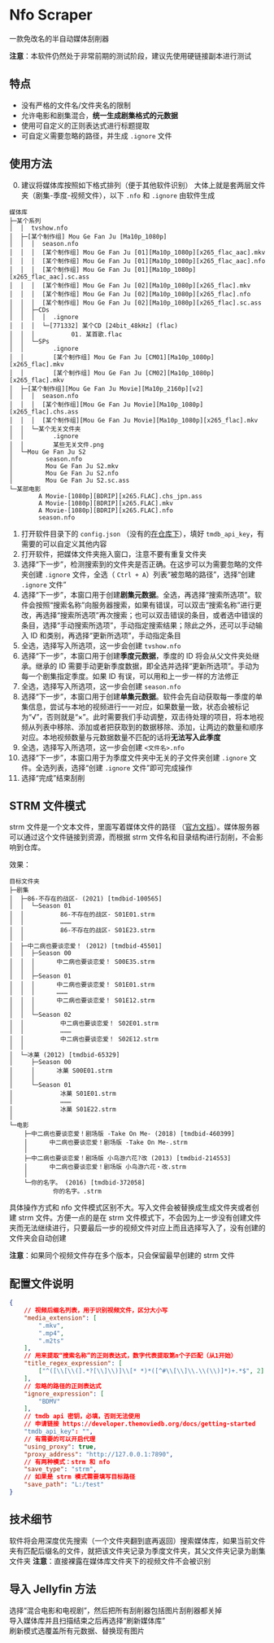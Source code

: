 # Nfo Scraper

一款免改名的半自动媒体刮削器

**注意**：本软件仍然处于非常前期的测试阶段，建议先使用硬链接副本进行测试

## 特点
- 没有严格的文件名/文件夹名的限制
- 允许电影和剧集混合，**统一生成剧集格式的元数据**
- 使用可自定义的正则表达式进行标题提取
- 可自定义需要忽略的路径，并生成 ```.ignore``` 文件

## 使用方法

0. 建议将媒体库按照如下格式排列（便于其他软件识别）
大体上就是套两层文件夹（剧集-季度-视频文件），以下 ```.nfo``` 和 ```.ignore``` 由软件生成

```
媒体库
├─某个系列
│  │  tvshow.nfo
│  ├─[某个制作组] Mou Ge Fan Ju [Ma10p_1080p]
│  │  │  season.nfo
│  │  │  [某个制作组] Mou Ge Fan Ju [01][Ma10p_1080p][x265_flac_aac].mkv
│  │  │  [某个制作组] Mou Ge Fan Ju [01][Ma10p_1080p][x265_flac_aac].nfo
│  │  │  [某个制作组] Mou Ge Fan Ju [01][Ma10p_1080p][x265_flac_aac].sc.ass
│  │  │  [某个制作组] Mou Ge Fan Ju [02][Ma10p_1080p][x265_flac].mkv
│  │  │  [某个制作组] Mou Ge Fan Ju [02][Ma10p_1080p][x265_flac].nfo
│  │  │  [某个制作组] Mou Ge Fan Ju [02][Ma10p_1080p][x265_flac].sc.ass
│  │  ├─CDs
│  │  │  │  .ignore
│  │  │  └─[771332] 某个CD [24bit_48kHz] (flac)
│  │  │          01. 某首歌.flac
│  │  └─SPs
│  │        .ignore
│  │        [某个制作组] Mou Ge Fan Ju [CM01][Ma10p_1080p][x265_flac].mkv
│  │        [某个制作组] Mou Ge Fan Ju [CM02][Ma10p_1080p][x265_flac].mkv
│  ├─[某个制作组][Mou Ge Fan Ju Movie][Ma10p_2160p][v2]
│  │  │  season.nfo
│  │  │  [某个制作组][Mou Ge Fan Ju Movie][Ma10p_1080p][x265_flac].chs.ass
│  │  │  [某个制作组][Mou Ge Fan Ju Movie][Ma10p_1080p][x265_flac].mkv
│  │  └─某个无关文件夹
│  │        .ignore
│  │        某些无关文件.png
│  └─Mou Ge Fan Ju S2
│         season.nfo
│         Mou Ge Fan Ju S2.mkv
│         Mou Ge Fan Ju S2.nfo
│         Mou Ge Fan Ju S2.sc.ass
└─某部电影
        A Movie-[1080p][BDRIP][x265.FLAC].chs_jpn.ass
        A Movie-[1080p][BDRIP][x265.FLAC].mkv
        A Movie-[1080p][BDRIP][x265.FLAC].nfo
        season.nfo
```
1. 打开软件目录下的 ```config.json``` （没有的[在仓库下](https://github.com/spr-equinox/nfo_scraper/raw/master/nfo_scraper/config.json)），填好 ```tmdb_api_key```，有需要的可以自定义其他内容
1. 打开软件，把媒体文件夹拖入窗口，注意不要有重复文件夹
1. 选择“下一步”，检测搜索到的文件夹是否正确。在这步可以为需要忽略的文件夹创建 ```.ignore``` 文件，全选（ ```Ctrl + A```）列表“被忽略的路径”，选择“创建 ```.ignore``` 文件”
1. 选择“下一步”，本窗口用于创建**剧集元数据**。全选，再选择“搜索所选项”。软件会按照“搜索名称”向服务器搜索，如果有错误，可以双击“搜索名称”进行更改，再选择“搜索所选项”再次搜索；也可以双击错误的条目，或者选中错误的条目，选择“手动搜索所选项”，手动指定搜索结果；除此之外，还可以手动输入 ID 和类别，再选择“更新所选项”，手动指定条目
1. 全选，选择写入所选项，这一步会创建 ```tvshow.nfo``` 
1. 选择“下一步”，本窗口用于创建**季度元数据**，季度的 ID 将会从父文件夹处继承。继承的 ID 需要手动更新季度数据，即全选并选择“更新所选项”。手动为每一个剧集指定季度。如果 ID 有误，可以用和上一步一样的方法修正
1. 全选，选择写入所选项，这一步会创建 ```season.nfo``` 
1. 选择“下一步”，本窗口用于创建**单集元数据**。软件会先自动获取每一季度的单集信息，尝试与本地的视频进行一一对应，如果数量一致，状态会被标记为“√”，否则就是“×”。此时需要我们手动调整，双击待处理的项目，将本地视频从列表中移除、添加或者把获取到的数据移除、添加，让两边的数量和顺序对应。本地视频数量与元数据数量不匹配的话将**无法写入此季度**
1. 全选，选择写入所选项，这一步会创建 ```<文件名>.nfo``` 
1. 选择“下一步”，本窗口用于为季度文件夹中无关的子文件夹创建 ```.ignore``` 文件。全选列表，选择“创建 ```.ignore``` 文件”即可完成操作
1. 选择“完成”结束刮削

## STRM 文件模式

strm 文件是一个文本文件，里面写着媒体文件的路径 （[官方文档](https://emby.media/support/articles/Strm-Files.html)）。媒体服务器可以通过这个文件链接到资源，而根据 strm 文件名和目录结构进行刮削，不会影响到仓库。

效果：
```
目标文件夹
├─剧集
│  ├─86-不存在的战区- (2021) [tmdbid-100565]
│  │  └─Season 01
│  │          86-不存在的战区- S01E01.strm
│  │          ………
│  │          86-不存在的战区- S01E23.strm
│  │          
│  ├─中二病也要谈恋爱！ (2012) [tmdbid-45501]
│  │  ├─Season 00
│  │  │      中二病也要谈恋爱！ S00E35.strm
│  │  │      
│  │  ├─Season 01
│  │  │      中二病也要谈恋爱！ S01E01.strm
│  │  │      ………
│  │  │      中二病也要谈恋爱！ S01E12.strm
│  │  │      
│  │  └─Season 02
│  │          中二病也要谈恋爱！ S02E01.strm
│  │          ………
│  │          中二病也要谈恋爱！ S02E12.strm
│  │          
│  └─冰菓 (2012) [tmdbid-65329]
│     ├─Season 00
│     │      冰菓 S00E01.strm
│     │      
│     └─Season 01
│             冰菓 S01E01.strm
│             ………
│             冰菓 S01E22.strm
│              
└─电影
    ├─中二病也要谈恋爱！剧场版 -Take On Me- (2018) [tmdbid-460399]
    │      中二病也要谈恋爱！剧场版 -Take On Me-.strm
    │      
    ├─中二病也要谈恋爱！剧场版 小鸟游六花?改 (2013) [tmdbid-214553]
    │      中二病也要谈恋爱！剧场版 小鸟游六花・改.strm
    │      
    └─你的名字。 (2016) [tmdbid-372058]
            你的名字。.strm
```

具体操作方式和 nfo 文件模式区别不大。写入文件会被替换成生成文件夹或者创建 strm 文件。方便一点的是在 strm 文件模式下，不会因为上一步没有创建文件夹而无法继续进行，只要最后一步的视频文件对应上而且选择写入了，没有创建的文件夹会自动创建

**注意**：如果同个视频文件存在多个版本，只会保留最早创建的 strm 文件

## 配置文件说明

```json
{
	// 视频后缀名列表，用于识别视频文件，区分大小写
	"media_extension": [
		".mkv",
		".mp4",
		".m2ts"
	],
	// 用来提取“搜索名称”的正则表达式，数字代表提取第n个子匹配（从1开始）
	"title_regex_expression": [
		["^([\\[\\(].*?[\\]\\)]\\[* *)*([^#\\[\\]\\.\\(\\)]*)+.*$", 2]
	],
	// 忽略的路径的正则表达式
	"ignore_expression": [
		"BDMV"
	],
	// tmdb api 密钥，必填，否则无法使用
	// 申请链接 https://developer.themoviedb.org/docs/getting-started
	"tmdb_api_key": "",
	// 有需要的可以开启代理
	"using_proxy": true,
	"proxy_address": "http://127.0.0.1:7890",
	// 有两种模式：strm 和 nfo
	"save_type": "strm",
	// 如果是 strm 模式需要填写目标路径
	"save_path": "L:/test"
}
```
## 技术细节
软件将会用深度优先搜索（一个文件夹翻到底再返回）搜索媒体库，如果当前文件夹有匹配后缀名的文件，就把该文件夹记录为季度文件夹，其父文件夹记录为剧集文件夹
**注意**：直接裸露在媒体库文件夹下的视频文件不会被识别

## 导入 Jellyfin 方法
选择“混合电影和电视剧”，然后把所有刮削器包括图片刮削器都关掉  
导入媒体库并且扫描结束之后再选择“刷新媒体库”  
刷新模式选覆盖所有元数据、替换现有图片  